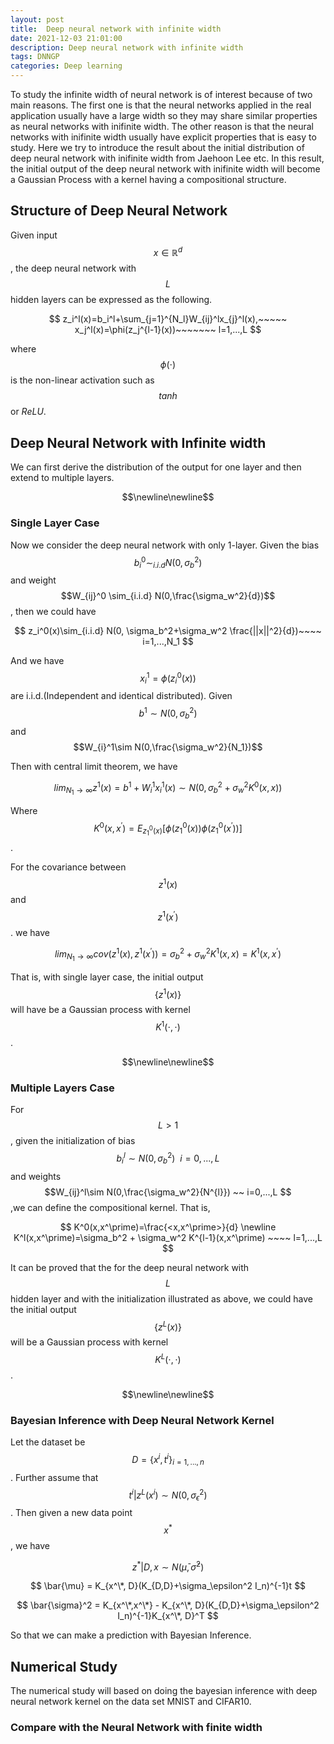 ```yaml
---
layout: post
title:  Deep neural network with infinite width
date: 2021-12-03 21:01:00
description: Deep neural network with infinite width
tags: DNNGP
categories: Deep learning
---
```


To study the infinite width of neural network is of interest because of two main reasons. The first one is that the neural networks applied in the real application usually have a large width so they may share similar properties as neural networks with inifinite width. The other reason is that the neural networks with inifinite width usually have explicit properties that is easy to study. Here we try to introduce the result about the initial distribution of deep neural network with inifinite width from Jaehoon Lee etc. In this result, the initial output of the deep neural network with inifinite width will become a Gaussian Process with a kernel having a compositional structure. 

## Structure of Deep Neural Network

Given input $$x\in \mathbb{R}^d$$, the deep neural network with $$L$$ hidden layers can be expressed as the following.

$$
z_i^l(x)=b_i^l+\sum_{j=1}^{N_l}W_{ij}^lx_{j}^l(x),~~~~~ x_j^l(x)=\phi(z_j^{l-1}(x))~~~~~~~ l=1,...,L
$$

where $$\phi(\cdot)$$ is the non-linear activation such as $$tanh$$ or $ReLU$.

## Deep Neural Network with Infinite width 

We can first derive the distribution of the output for one layer and then extend to multiple layers. 


$$\newline\newline$$

### Single Layer Case

Now we consider the deep neural network with only 1-layer. Given the bias $$b_i^0\sim_{i.i.d}N(0,\sigma_b^2)$$ and weight $$W_{ij}^0 \sim_{i.i.d} N(0,\frac{\sigma_w^2}{d})$$, then we could have 

$$
z_i^0(x)\sim_{i.i.d} N(0, \sigma_b^2+\sigma_w^2 \frac{||x||^2}{d})~~~~ i=1,...,N_1
$$

And we have $$x_i^1 = \phi(z_i^0(x))$$ are i.i.d.(Independent and identical distributed). Given $$b^1 \sim N(0,\sigma_b^2)$$ and $$W_{i}^1\sim N(0,\frac{\sigma_w^2}{N_1})$$

Then with central limit theorem, we have 

$$
lim_{N_1\rightarrow \infty}  z^1(x) = b^1 + W_{i}^1 x_i^1(x) \sim N(0, \sigma_b^2 + \sigma_w^2 K^0(x,x))
$$

Where $$K^0(x,x^\prime)=E_{z_1^0(x)}[\phi(z_1^0(x))\phi(z_1^0(x^\prime))]$$.

For the covariance between $$z^1(x)$$ and $$z^1(x^\prime)$$. we have

$$
lim_{N_1\rightarrow \infty} cov(z^1(x), z^1(x^\prime)) = \sigma_b^2 + \sigma_w^2 K^1(x,x) = K^1(x,x^\prime)
$$

That is, with single layer case, the initial output $$\{z^1(x)\}$$ will have be a Gaussian process with kernel $$K^1(\cdot,\cdot)$$.


$$\newline\newline$$

### Multiple Layers Case

For $$L>1$$, given the initialization of bias $$b_i^l\sim N(0,\sigma_b^2) ~~ i=0,...,L$$ and weights $$W_{ij}^l\sim N(0,\frac{\sigma_w^2}{N^{l}}) ~~ i=0,...,L $$,we can define the compositional kernel. That is, 

$$
K^0(x,x^\prime)=\frac{<x,x^\prime>}{d} 
\newline
K^l(x,x^\prime)=\sigma_b^2 + \sigma_w^2 K^{l-1}(x,x^\prime)  ~~~~ l=1,...,L
$$

It can be proved that the for the deep neural network with $$L$$ hidden layer and with the initialization illustrated as above, we could have the initial output $$\{z^L(x)\}$$ will be a Gaussian process with kernel $$K^L(\cdot, \cdot)$$.

$$\newline\newline$$

### Bayesian Inference with Deep Neural Network Kernel

Let the dataset be $$D=\lbrace x^i,t^i\rbrace_{i=1,...,n}$$. Further assume that $$t^i \vert z^L(x^i)\sim N(0,\sigma_\epsilon^2)$$. Then given a new data point $$x^*$$, we have 

$$
z^* \vert D, x \sim N(\bar{\mu}, \bar{\sigma}^2)
$$

$$
\bar{\mu} = K_{x^\*, D}(K_{D,D}+\sigma_\epsilon^2 I_n)^{-1}t 
$$

$$
\bar{\sigma}^2 = K_{x^\*,x^\*} - K_{x^\*, D}(K_{D,D}+\sigma_\epsilon^2 I_n)^{-1}K_{x^\*, D}^T
$$

So that we can make a prediction with Bayesian Inference. 

## Numerical Study

The numerical study will based on doing the bayesian inference with deep neural network kernel on the data set MNIST and CIFAR10.

### Compare with the Neural Network with finite width
